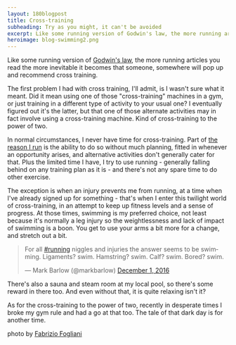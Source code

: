 ```yaml
---
layout: 180blogpost
title: Cross-training
subheading: Try as you might, it can't be avoided
excerpt: Like some running version of Godwin's law, the more running articles you read the more inevitable it becomes that someone, somewhere will pop up and recommend cross training.
heroimage: blog-swimming2.png
---
```


<p>Like some running version of <a href="https://en.wikipedia.org/wiki/Godwin's_law">Godwin's law</a>, the more running articles you read the more inevitable it becomes that someone, somewhere will pop up and recommend cross training.</p>

<p>The first problem I had with cross training, I'll admit, is I wasn't sure what it meant. Did it mean using one of those "cross-training" machines in a gym, or just training in a different type of activity to your usual one? I eventually figured out it's the latter, but that one of those alternate activities may in fact involve using a cross-training machine. Kind of cross-training to the power of two. </p>

<p>In normal circumstances, I never have time for cross-training. Part of <a href="">the reason I run</a> is the ability to do so without much planning, fitted in whenever an opportunity arises, and alternative activities don't generally cater for that. Plus the limited time I have, I try to use running  - generally falling behind on any training plan as it is -  and there's not any spare time to do other exercise. </p>

<p>The exception is when an injury prevents me from running, at a time when I've already signed up for something - that's when I enter this twilight world of cross-training, in an attempt to keep up fitness levels and a sense of progress. At those times, swimming is my preferred choice, not least because it's normally a leg injury so the weightlessness and lack of impact of swimming is a boon. You get to use your arms a bit more for a change, and stretch out a bit.</p>

<blockquote class="twitter-tweet tw-align-center" data-lang="en"><p lang="en" dir="ltr">For all <a href="https://twitter.com/hashtag/running?src=hash">#running</a> niggles and injuries the answer seems to be swimming. Ligaments? swim. Hamstring? swim. Calf? swim. Bored? swim.</p>&mdash; Mark Barlow (@markbarlow) <a href="https://twitter.com/markbarlow/status/804321638401658880">December 1, 2016</a></blockquote>
<script async src="//platform.twitter.com/widgets.js" charset="utf-8"></script>

<p>There's also a sauna and steam room at my local pool, so there's some reward in there too. And even without that, it is quite relaxing isn't it?</p>

<p>As for the cross-training to the power of two, recently in desperate times I broke my gym rule and had a go at that too. The tale of that dark day is for another time.</p>


<p class="photocredit text-muted"><i class="fa fa-creative-commons fa-fw"></i> photo by <a href="https://www.flickr.com/photos/ilfogliani/">Fabrizio Fogliani</a></p>

